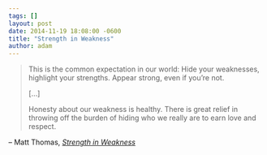 ```yaml
---
tags: []
layout: post
date: 2014-11-19 18:08:00 -0600
title: "Strength in Weakness"
author: adam
---
```


> This is the common expectation in our world: Hide your weaknesses, highlight your strengths. Appear strong, even if you’re not.
>
> […]
>
> Honesty about our weakness is healthy. There is great relief in throwing off the burden of hiding who we really are to earn love and respect.

– Matt Thomas, _[Strength in Weakness](http://www.solidrocksgf.org/exposition/2014/11/19/strong)_
